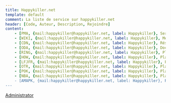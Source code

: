 ```yaml
---
title: Happykiller.net
template: default
comment: La liste de service sur happykiller.net
header: [Code, Auteur, Description, Rejoindre]
content:
    - [PMA, {mail:happykiller@happykiller.net, label: Happykiller}, Serveur PhpMyAdmin, http://pma.happykiller.net]
    - [WIKI, {mail:happykiller@happykiller.net, label: Happykiller}, MediaWiki, http://wiki.happykiller.net]
    - [CDN, {mail:happykiller@happykiller.net, label: Happykiller}, Réseaux de distribution de contenu, http://cdn.happykiller.net]
    - [ODA, {mail:happykiller@happykiller.net, label: Happykiller}, Documentation pour le Framework ODA, http://oda.happykiller.net]
    - [RING, {mail:happykiller@happykiller.net, label: Happykiller}, Plateforme de management, http://ring.happykiller.net]
    - [HOW, {mail:happykiller@happykiller.net, label: Happykiller}, Platforme de statistique pour HeartStone, http://how.happykiller.net]
    - [LFJFR, {mail:happykiller@happykiller.net, label: Happykiller}, Platforme Curriculum vitae, http://lfjfr.happykiller.net]
    - [OTR, {mail:happykiller@happykiller.net, label: Happykiller}, Platforme pour aide au "Ticket Restaurant", http://otr.happykiller.net]
    - [POK, {mail:happykiller@happykiller.net, label: Happykiller}, Platforme Poker, http://pok.happykiller.net]
    - [NBA, {mail:happykiller@happykiller.net, label: Happykiller}, Platforme pour le basket d'Illidan, http://nba.happykiller.net]
    - [AMAPK, {mail:happykiller@happykiller.net, label: Happykiller}, Platforme AMAP, http://amapk.happykiller.net]
---
```

[Administrator](mailto:administrator@happykiller.net)